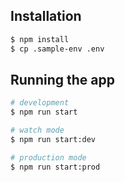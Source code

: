  
## Installation

```bash
$ npm install
$ cp .sample-env .env
```

## Running the app

```bash
# development
$ npm run start

# watch mode
$ npm run start:dev

# production mode
$ npm run start:prod
```
 